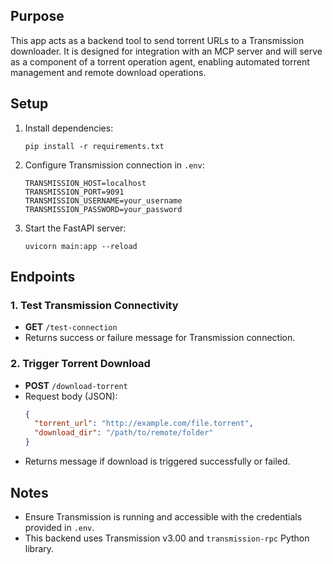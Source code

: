## Purpose

This app acts as a backend tool to send torrent URLs to a Transmission downloader. It is designed for integration with an MCP server and will serve as a component of a torrent operation agent, enabling automated torrent management and remote download operations.

## Setup

1. Install dependencies:
   ```
   pip install -r requirements.txt
   ```

2. Configure Transmission connection in `.env`:
   ```
   TRANSMISSION_HOST=localhost
   TRANSMISSION_PORT=9091
   TRANSMISSION_USERNAME=your_username
   TRANSMISSION_PASSWORD=your_password
   ```

3. Start the FastAPI server:
   ```
   uvicorn main:app --reload
   ```

## Endpoints

### 1. Test Transmission Connectivity

- **GET** `/test-connection`
- Returns success or failure message for Transmission connection.

### 2. Trigger Torrent Download

- **POST** `/download-torrent`
- Request body (JSON):
  ```json
  {
    "torrent_url": "http://example.com/file.torrent",
    "download_dir": "/path/to/remote/folder"
  }
  ```
- Returns message if download is triggered successfully or failed.

## Notes

- Ensure Transmission is running and accessible with the credentials provided in `.env`.
- This backend uses Transmission v3.00 and `transmission-rpc` Python library.
